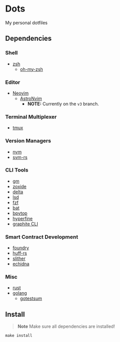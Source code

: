# Dots

My personal dotfiles

## Dependencies

### Shell
* [zsh](https://github.com/zsh-users/zsh)
  * [oh-my-zsh](https://github.com/ohmyzsh/ohmyzsh)

### Editor
* [Neovim](https://github.com/neovim/neovim)
  * [AstroNvim](https://github.com/AstroNvim/AstroNvim)
    * **NOTE:** Currently on the `v3` branch.

### Terminal Multiplexer
* [tmux](https://github.com/tmux/tmux)

### Version Managers
* [nvm](https://github.com/nvm-sh/nvm)
* [svm-rs](https://github.com/roynalnaruto/svm-rs)

### CLI Tools
* [gm](./.gm/codebase)
* [zoxide](https://github.com/ajeetdsouza/zoxide)
* [delta](https://github.com/dandavison/delta)
* [lsd](https://github.com/Peltoche/lsd)
* [fzf](https://github.com/junegunn/fzf)
* [bat](https://github.com/sharkdp/bat)
* [bpytop](https://github.com/aristocratos/bpytop)
* [hyperfine](https://github.com/sharkdp/hyperfine)
* [graphite CLI](https://github.com/withgraphite/graphite-cli)

### Smart Contract Development
* [foundry](https://github.com/foundry-rs/foundry)
* [huff-rs](https://github.com/huff-language/huff-rs)
* [slither](https://github.com/crytic/slither)
* [echidna](https://github.com/crytic/echidna)

### Misc
* [rust](https://rustup.rs/)
* [golang](https://go.dev/learn/)
  * [gotestsum](https://github.com/gotestyourself/gotestsum)

## Install

> **Note**
> Make sure all dependencies are installed!

```
make install
```
